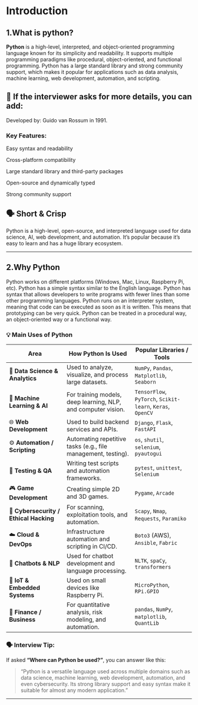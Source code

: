 # Introduction

## **1.What is python?**

**Python** is a high-level, interpreted, and object-oriented programming language known for its simplicity and readability.
It supports multiple programming paradigms like procedural, object-oriented, and functional programming.
Python has a large standard library and strong community support, which makes it popular for applications such as data analysis, machine learning, web development, automation, and scripting.

## 🧠 If the interviewer asks for more details, you can add:

Developed by: Guido van Rossum in 1991.

### **Key Features:**

Easy syntax and readability

Cross-platform compatibility

Large standard library and third-party packages

Open-source and dynamically typed

Strong community support

## 🗣️ Short & Crisp

Python is a high-level, open-source, and interpreted language used for data science, AI, web development, and automation. It’s popular because it’s easy to learn and has a huge library ecosystem.

---
## **2.Why Python**

Python works on different platforms (Windows, Mac, Linux, Raspberry Pi, etc).
Python has a simple syntax similar to the English language.
Python has syntax that allows developers to write programs with fewer lines than some other programming languages.
Python runs on an interpreter system, meaning that code can be executed as soon as it is written. This means that prototyping can be very quick.
Python can be treated in a procedural way, an object-oriented way or a functional way.


### 💡 **Main Uses of Python**

| **Area**                               | **How Python Is Used**                                        | **Popular Libraries / Tools**                              |
| -------------------------------------- | ------------------------------------------------------------- | ---------------------------------------------------------- |
| 🧮 **Data Science & Analytics**        | Used to analyze, visualize, and process large datasets.       | `NumPy`, `Pandas`, `Matplotlib`, `Seaborn`                 |
| 🤖 **Machine Learning & AI**           | For training models, deep learning, NLP, and computer vision. | `TensorFlow`, `PyTorch`, `Scikit-learn`, `Keras`, `OpenCV` |
| 🌐 **Web Development**                 | Used to build backend services and APIs.                      | `Django`, `Flask`, `FastAPI`                               |
| ⚙️ **Automation / Scripting**          | Automating repetitive tasks (e.g., file management, testing). | `os`, `shutil`, `selenium`, `pyautogui`                    |
| 🧪 **Testing & QA**                    | Writing test scripts and automation frameworks.               | `pytest`, `unittest`, `Selenium`                           |
| 🎮 **Game Development**                | Creating simple 2D and 3D games.                              | `Pygame`, `Arcade`                                         |
| 🧰 **Cybersecurity / Ethical Hacking** | For scanning, exploitation tools, and automation.             | `Scapy`, `Nmap`, `Requests`, `Paramiko`                    |
| ☁️ **Cloud & DevOps**                  | Infrastructure automation and scripting in CI/CD.             | `Boto3` (AWS), `Ansible`, `Fabric`                         |
| 💬 **Chatbots & NLP**                  | Used for chatbot development and language processing.         | `NLTK`, `spaCy`, `transformers`                            |
| 📱 **IoT & Embedded Systems**          | Used on small devices like Raspberry Pi.                      | `MicroPython`, `RPi.GPIO`                                  |
| 🧾 **Finance / Business**              | For quantitative analysis, risk modeling, and automation.     | `pandas`, `NumPy`, `matplotlib`, `QuantLib`                |



### 🗣️ **Interview Tip:**

If asked **“Where can Python be used?”**, you can answer like this:

> “Python is a versatile language used across multiple domains such as data science, machine learning, web development, automation, and even cybersecurity. Its strong library support and easy syntax make it suitable for almost any modern application.”

---


